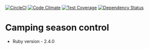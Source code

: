 [![CircleCI](https://circleci.com/gh/celsoMartins/swarga.svg?style=svg)](https://circleci.com/gh/celsoMartins/swarga)
[![Code Climate](https://codeclimate.com/github/celsoMartins/swarga/badges/gpa.svg)](https://codeclimate.com/github/celsoMartins/swarga)
[![Test Coverage](https://codeclimate.com/github/celsoMartins/swarga/badges/coverage.svg)](https://codeclimate.com/github/celsoMartins/swarga/coverage)
[![Dependency Status](https://gemnasium.com/badges/github.com/celsoMartins/swarga.svg)](https://gemnasium.com/github.com/celsoMartins/swarga)

# Camping season control

* Ruby version - 2.4.0
